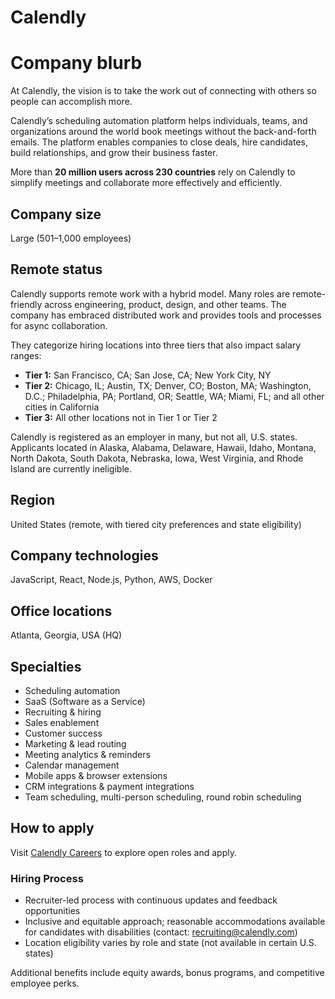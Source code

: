# Calendly

# Company blurb

At Calendly, the vision is to take the work out of connecting with others so people can accomplish more.  

Calendly’s scheduling automation platform helps individuals, teams, and organizations around the world book meetings without the back-and-forth emails. The platform enables companies to close deals, hire candidates, build relationships, and grow their business faster.  

More than **20 million users across 230 countries** rely on Calendly to simplify meetings and collaborate more effectively and efficiently.

## Company size

Large (501–1,000 employees)

## Remote status

Calendly supports remote work with a hybrid model. Many roles are remote-friendly across engineering, product, design, and other teams. The company has embraced distributed work and provides tools and processes for async collaboration.

They categorize hiring locations into three tiers that also impact salary ranges:

- **Tier 1:** San Francisco, CA; San Jose, CA; New York City, NY  
- **Tier 2:** Chicago, IL; Austin, TX; Denver, CO; Boston, MA; Washington, D.C.; Philadelphia, PA; Portland, OR; Seattle, WA; Miami, FL; and all other cities in California  
- **Tier 3:** All other locations not in Tier 1 or Tier 2  

Calendly is registered as an employer in many, but not all, U.S. states. Applicants located in Alaska, Alabama, Delaware, Hawaii, Idaho, Montana, North Dakota, South Dakota, Nebraska, Iowa, West Virginia, and Rhode Island are currently ineligible.

## Region

United States (remote, with tiered city preferences and state eligibility)

## Company technologies

JavaScript, React, Node.js, Python, AWS, Docker

## Office locations

Atlanta, Georgia, USA (HQ)

## Specialties

- Scheduling automation  
- SaaS (Software as a Service)  
- Recruiting & hiring  
- Sales enablement  
- Customer success  
- Marketing & lead routing  
- Meeting analytics & reminders  
- Calendar management  
- Mobile apps & browser extensions  
- CRM integrations & payment integrations  
- Team scheduling, multi-person scheduling, round robin scheduling  

## How to apply

Visit [Calendly Careers](https://calendly.com/careers) to explore open roles and apply.  

### Hiring Process
- Recruiter-led process with continuous updates and feedback opportunities  
- Inclusive and equitable approach; reasonable accommodations available for candidates with disabilities (contact: recruiting@calendly.com)  
- Location eligibility varies by role and state (not available in certain U.S. states)  


Additional benefits include equity awards, bonus programs, and competitive employee perks.
